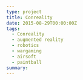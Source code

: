 ```yaml
---
type: project
title: Conreality
date: 2015-08-29T00:00:00Z
tags:
  - Conreality
  - augmented reality
  - robotics
  - wargaming
  - airsoft
  - paintball
summary:
---
```

